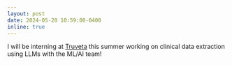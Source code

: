 ```yaml
---
layout: post
date: 2024-05-20 10:59:00-0400
inline: true
---
```


I will be interning at [Truveta](https://www.truveta.com/) this summer working on clinical data extraction using LLMs with the ML/AI team!
